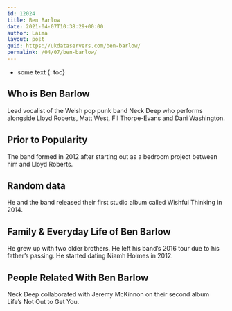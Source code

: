 ```yaml
---
id: 12024
title: Ben Barlow
date: 2021-04-07T10:38:29+00:00
author: Laima
layout: post
guid: https://ukdataservers.com/ben-barlow/
permalink: /04/07/ben-barlow/
---
```


* some text
{: toc}


## Who is Ben Barlow
                  
                  
                  
Lead vocalist of the Welsh pop punk band Neck Deep who performs alongside Lloyd Roberts, Matt West, Fil Thorpe-Evans and Dani Washington.
                  
              
            
              
            
                
                
                
## Prior to Popularity
                  
                  
                  
The band formed in 2012 after starting out as a bedroom project between him and Lloyd Roberts.
                  
              
            
              
            
                
                
                
## Random data
                  
                  
                  
He and the band released their first studio album called Wishful Thinking in 2014.
                  
              
            
              
            
                
                
                
## Family & Everyday Life of Ben Barlow
                  
                  
                  
He grew up with two older brothers. He left his band&#8217;s 2016 tour due to his father&#8217;s passing. He started dating Niamh Holmes in 2012.
                  
              
            
              
            
                
                
                
## People Related With Ben Barlow
                  
                  
                  
Neck Deep collaborated with Jeremy McKinnon on their second album Life&#8217;s Not Out to Get You.
                  
              
            
              
            
                
              
            
              
              
            
            
              
            
          
          
          